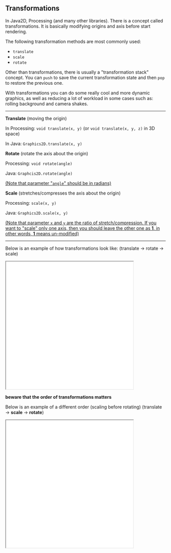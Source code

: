 ## Transformations

In Java2D, Processing (and many other libraries). There is a concept called transformations. It is basically modifying origins and axis before start rendering.

The following transformation methods are most commonly used:

- `translate`
- `scale`
- `rotate`

Other than transformations, there is usually a "transformation stack" concept. You can `push` to save the current transformation state and then `pop` to restore the previous one. 

With transformations you can do some really cool and more dynamic graphics, as well as reducing a lot of workload in some cases such as: rolling background and camera shakes.

---

**Translate** (moving the origin)

In Processing: `void translate(x, y)` (or `void translate(x, y, z)` in 3D space)

In Java: `Graphics2D.translate(x, y)`

**Rotate** (rotate the axis about the origin)

Processing: `void rotate(angle)` 

Java: `Graphcis2D.rotate(angle)`

<u>(Note that parameter "`angle`" should be in radians)</u>

**Scale** (stretches/compresses the axis about the origin)

Processing: `scale(x, y)`

Java: `Graphics2D.scale(x, y)`

<u>(Note that parameter `x` and `y` are the ratio of stretch/compression. If you want to "scale" only one axis, then you should leave the other one as **1**, in other words, **1** means un-modified)</u>

---

Below is an example of how transformations look like: (translate $\to$ rotate $\to$ scale)

<iframe src="03_May_26_Transformations_original.html" width=400 height=400> </iframe>

**beware that the order of transformations matters**

Below is an example of a different order (scaling before rotating) (translate $\to$ **scale** $\to$ **rotate**)

<iframe src="03_May_26_Transformations_another_order.html" width=400 height=400> </iframe>
